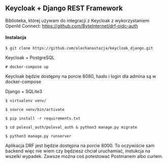 ## Keycloak + Django REST Framework


Biblioteka, której używam do integracji z Keycloak z wykorzystaniem OpenId Connect: 
https://github.com/ByteInternet/drf-oidc-auth
 
#### Instalacja

```
$ git clone https://github.com/olechanastazja/keycloak_django.git
```

Keycloak + PostgreSQL
```
# docker-compose up
```

Keycloak będzie dostępny na porcie 8080, hasło i login dla admina są w docker-compose

Django + SQLite3

```
$ virtualenv venv/

$ source venv/bin/activate

$ pip install -r requirements.txt

$ cd poleval_auth/poleval_auth & python3 manage.py migrate 

$ python3 manage.py runserver
```

Aplikacja DRF jest będzie dostępna na porcie 8000. To oczywiście sam backend więc nie wiem czy
będziesz chciał uruchamiać, instukcja na wszelki wypadek. Zawsze można coś potestować Postmanem albo curlem. 




   